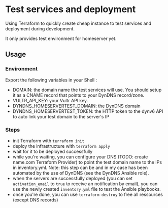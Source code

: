 # Test services and deployment

Using Terraform to quickly create cheap instance to test services and deployment during development.

It only provides test environment for homeserver yet.

## Usage

### Environment

Export the following variables in your Shell :

- DOMAIN: the domain name the test services will use. You should setup it as a CNAME record that points to your DynDNS record/zone.
- VULTR_API_KEY: your Vultr API key.
- DYNDNS_HOMESERVERTEST_DOMAIN: the DynDNS domain
- DYNDNS_HOMESERVERTEST_TOKEN: the HTTP token to the dynv6 API to auto link your test domain to the server's IP

### Steps

- init Terraform with `terraform init`
- deploy the infrastructure with `terraform apply`
- wait for it to be deployed successfully
- while you're waiting, you can configure your DNS (TODO: create name.com Terraform Provider) to point the test domain name to the IPs in inventory.yml. Note: this step can be and in my case has been automated by the use of DynDNS (see the DynDNS Ansible role).
- when the servers are successfully deployed (you can set `activation_email` to `true` to receive an notification by email), you can use the newly created `inventory.yml` file to test the Ansible playbooks.
- once you're done, you can use `terraform destroy` to free all ressources (except DNS records)
